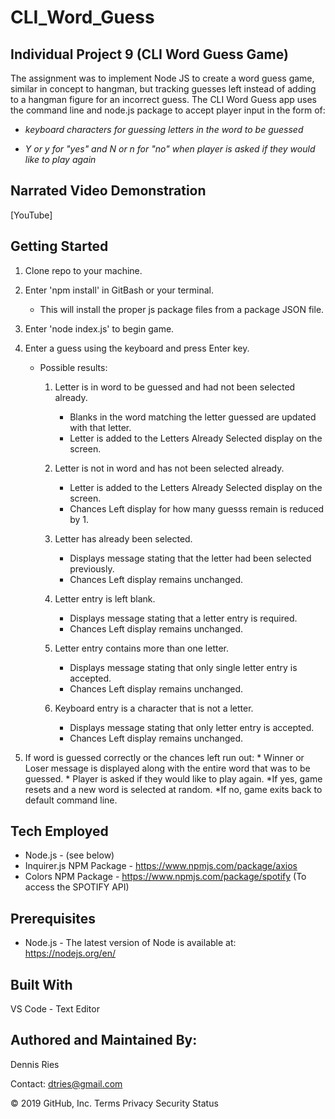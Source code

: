 # CLI_Word_Guess

## Individual Project 9 (CLI Word Guess Game) 

The assignment was to implement Node JS to create a word guess game, similar in concept to hangman, but tracking guesses left instead of adding to a hangman figure for an incorrect guess. The CLI Word Guess app uses the command line and node.js package to accept player input in the form of:

* *keyboard characters for guessing letters in the word to be guessed*

* *Y or y for "yes" and N or n for "no" when player is asked if they would like to play again*

## Narrated Video Demonstration
[YouTube]
 
## Getting Started
1. Clone repo to your machine.
1. Enter 'npm install' in GitBash or your terminal.
   * This will install the proper js package files from a package JSON file.
1. Enter 'node index.js' to begin game. 
1. Enter a guess using the keyboard and press Enter key.
   * Possible results:
     1. Letter is in word to be guessed and had not been selected already.
          * Blanks in the word matching the letter guessed are updated with that letter.
          * Letter is added to the Letters Already Selected display on the screen.
          
     1. Letter is not in word and has not been selected already. 
          * Letter is added to the Letters Already Selected display on the screen.
          * Chances Left display for how many guesss remain is reduced by 1.
          
     1. Letter has already been selected.
          * Displays message stating that the letter had been selected previously.
          * Chances Left display remains unchanged.
          
     1. Letter entry is left blank.
          * Displays message stating that a letter entry is required.
          * Chances Left display remains unchanged.
          
     1. Letter entry contains more than one letter.
          * Displays message stating that only single letter entry is accepted.
          * Chances Left display remains unchanged.
          
     1. Keyboard entry is a character that is not a letter.
          * Displays message stating that only letter entry is accepted.
          * Chances Left display remains unchanged.
          
  1. If word is guessed correctly or the chances left run out:
    * Winner or Loser message is displayed along with the entire word that was to be guessed.
    * Player is asked if they would like to play again.
      *If yes, game resets and a new word is selected at random.
      *If no, game exits back to default command line.
                     
## Tech Employed
* Node.js - (see below)
* Inquirer.js NPM Package - https://www.npmjs.com/package/axios
* Colors NPM Package - https://www.npmjs.com/package/spotify  (To access the SPOTIFY API)

## Prerequisites
* Node.js - The latest version of Node is available at: https://nodejs.org/en/

## Built With
VS Code - Text Editor
## Authored and Maintained By:
Dennis Ries

Contact: dtries@gmail.com

© 2019 GitHub, Inc.
Terms
Privacy
Security
Status
